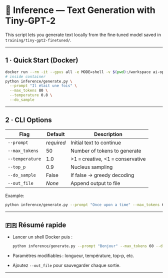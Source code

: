 # 📝 Inference — Text Generation with Tiny‑GPT‑2

This script lets you generate text locally from the fine‑tuned model saved in `training/tiny-gpt2-finetuned/`.

---

## 1 · Quick Start (Docker)

```bash
docker run --rm -it --gpus all -e MODE=shell -v $(pwd):/workspace ai-opt-lab
# inside container
python inference/generate.py \
  --prompt "Il était une fois" \
  --max_tokens 80 \
  --temperature 0.8 \
  --do_sample
```

---

## 2 · CLI Options

| Flag            | Default    | Description                      |
| --------------- | ---------- | -------------------------------- |
| `--prompt`      | *required* | Initial text to continue         |
| `--max_tokens`  | 50         | Number of tokens to generate     |
| `--temperature` | 1.0        | >1 = creative, <1 = conservative |
| `--top_p`       | 0.9        | Nucleus sampling                 |
| `--do_sample`   | False      | If false → greedy decoding       |
| `--out_file`    | *None*     | Append output to file            |

Example:

```bash
python inference/generate.py --prompt "Once upon a time" --max_tokens 60 --temperature 0.7 --out_file outputs.txt
```

---

## 🇫🇷 Résumé rapide

* Lancer un shell Docker puis :

  ```bash
  python inference/generate.py --prompt "Bonjour" --max_tokens 60 --do_sample
  ```
* Paramètres modifiables : longueur, température, top‑p, etc.
* Ajoutez `--out_file` pour sauvegarder chaque sortie.

---
